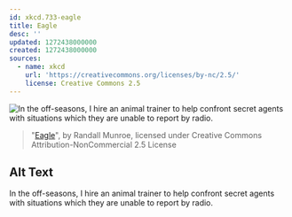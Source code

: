 ```yaml
---
id: xkcd.733-eagle
title: Eagle
desc: ''
updated: 1272438000000
created: 1272438000000
sources:
  - name: xkcd
    url: 'https://creativecommons.org/licenses/by-nc/2.5/'
    license: Creative Commons 2.5
---
```

![In the off-seasons, I hire an animal trainer to help confront secret agents with situations which they are unable to report by radio.](https://imgs.xkcd.com/comics/eagle.png)
> "[Eagle](https://xkcd.com/733/)", by Randall Munroe, licensed under Creative Commons Attribution-NonCommercial 2.5 License

## Alt Text
In the off-seasons, I hire an animal trainer to help confront secret agents with situations which they are unable to report by radio.
